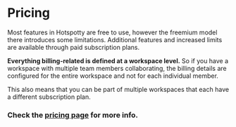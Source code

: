 # Pricing

Most features in Hotspotty are free to use, however the freemium model there introduces some limitations. Additional features and increased limits are available through paid subscription plans.

**Everything billing-related is defined at a workspace level.** So if you have a workspace with multiple team members collaborating, the billing details are configured for the entire workspace and not for each individual member.

This also means that you can be part of multiple workspaces that each have a different subscription plan.

### Check the [pricing page](https://app.hotspotty.net/pricing) for more info.
